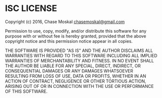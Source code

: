 
ISC LICENSE
===========

Copyright (c) 2016, Chase Moskal <chasemoskal@gmail.com>

Permission to use, copy, modify, and/or distribute this software for 
any purpose with or without fee is hereby granted, provided that the 
above copyright notice and this permission notice appear in all copies.

THE SOFTWARE IS PROVIDED "AS IS" AND THE AUTHOR DISCLAIMS ALL 
WARRANTIES WITH REGARD TO THIS SOFTWARE INCLUDING ALL IMPLIED 
WARRANTIES OF MERCHANTABILITY AND FITNESS. IN NO EVENT SHALL THE 
AUTHOR BE LIABLE FOR ANY SPECIAL, DIRECT, INDIRECT, OR CONSEQUENTIAL 
DAMAGES OR ANY DAMAGES WHATSOEVER RESULTING FROM LOSS OF USE, DATA OR 
PROFITS, WHETHER IN AN ACTION OF CONTRACT, NEGLIGENCE OR OTHER 
TORTIOUS ACTION, ARISING OUT OF OR IN CONNECTION WITH THE USE OR 
PERFORMANCE OF THIS SOFTWARE.
